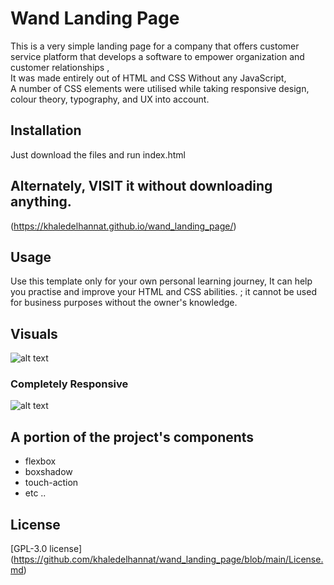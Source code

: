 # Wand Landing Page
This is a very simple landing page for a company that offers customer service platform that develops a software to empower organization and customer relationships , <br>
It was made entirely out of HTML and CSS Without any JavaScript, <br>
A number of CSS elements were utilised while taking responsive design, colour theory, typography, and UX into account.

## Installation
Just download the files and run index.html
## Alternately, VISIT it without downloading anything.
(https://khaledelhannat.github.io/wand_landing_page/)

## Usage
Use this template only for your own personal learning journey, It can help you practise and improve your HTML and CSS abilities. ; it cannot be used for business purposes without the owner's knowledge.

## Visuals
![alt text](https://mcusercontent.com/d04af1d523fcf5d23b65ec36c/images/54cc723e-997c-6a28-cc5f-6895fab9e36e.jpg)
### Completely Responsive
![alt text](https://mcusercontent.com/d04af1d523fcf5d23b65ec36c/images/3d184526-bc5f-cb5c-0587-f7e893a60839.jpg)


## A portion of the project's components
<ul> 
  <li>flexbox</li>
  <li>boxshadow</li>
  <li>touch-action</li>
  <li>etc ..</li>
</ul>

## License
[GPL-3.0 license] (https://github.com/khaledelhannat/wand_landing_page/blob/main/License.md)
